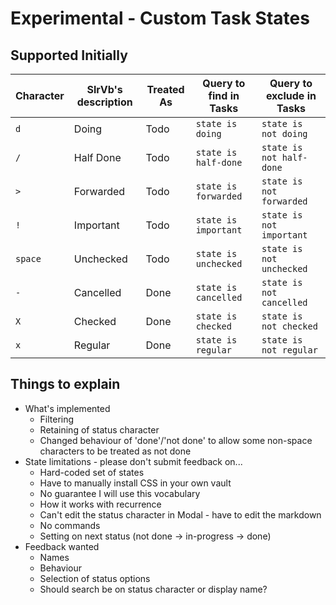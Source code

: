 # Experimental - Custom Task States

## Supported Initially

<!-- include: Status.DocSamples.test.TaskStates_markdown-table.approved.md -->
| Character           | SlrVb's description | Treated As | Query to find in Tasks | Query to exclude in Tasks  |
| ------------------- | ------------------- | ---------- | ---------------------- | -------------------------- |
| `d` | Doing | Todo | `state is doing` | `state is not doing` |
| `/` | Half Done | Todo | `state is half-done` | `state is not half-done` |
| `>` | Forwarded | Todo | `state is forwarded` | `state is not forwarded` |
| `!` | Important | Todo | `state is important` | `state is not important` |
| `space` | Unchecked | Todo | `state is unchecked` | `state is not unchecked` |
| `-` | Cancelled | Done | `state is cancelled` | `state is not cancelled` |
| `X` | Checked | Done | `state is checked` | `state is not checked` |
| `x` | Regular | Done | `state is regular` | `state is not regular` |
<!-- endInclude -->

## Things to explain

- What's implemented
  - Filtering
  - Retaining of status character
  - Changed behaviour of 'done'/'not done' to allow some non-space characters to be treated as not done
- State limitations - please don't submit feedback on...
  - Hard-coded set of states
  - Have to manually install CSS in your own vault
  - No guarantee I will use this vocabulary
  - How it works with recurrence
  - Can't edit the status character in Modal - have to edit the markdown
  - No commands
  - Setting on next status (not done -> in-progress -> done)
- Feedback wanted
  - Names
  - Behaviour
  - Selection of status options
  - Should search be on status character or display name?
